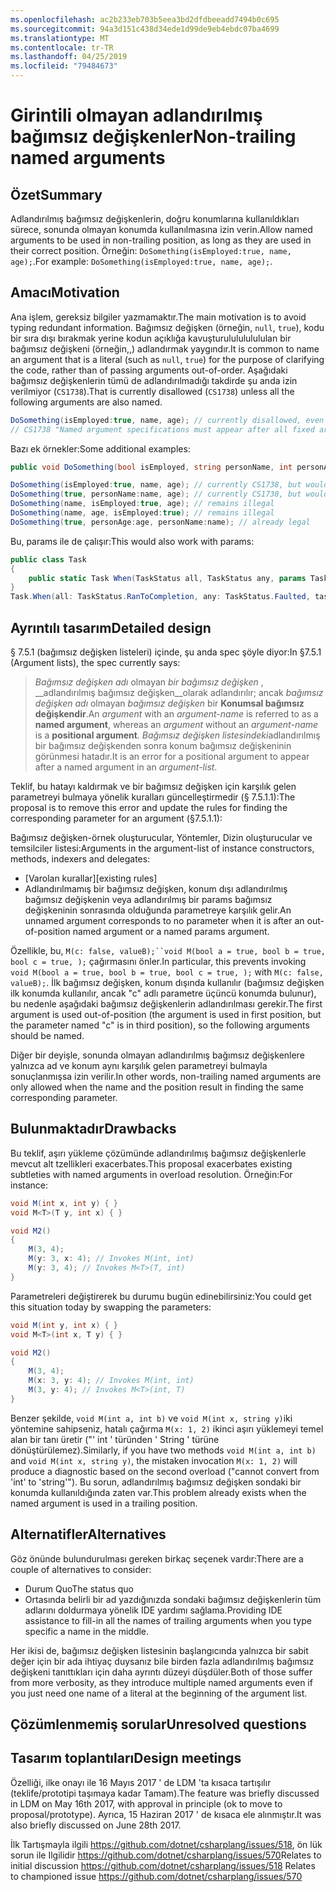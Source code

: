 ```yaml
---
ms.openlocfilehash: ac2b233eb703b5eea3bd2dfdbeeadd7494b0c695
ms.sourcegitcommit: 94a3d151c438d34ede1d99de9eb4ebdc07ba4699
ms.translationtype: MT
ms.contentlocale: tr-TR
ms.lasthandoff: 04/25/2019
ms.locfileid: "79484673"
---
```

# <a name="non-trailing-named-arguments"></a><span data-ttu-id="5c94d-101">Girintili olmayan adlandırılmış bağımsız değişkenler</span><span class="sxs-lookup"><span data-stu-id="5c94d-101">Non-trailing named arguments</span></span>

## <a name="summary"></a><span data-ttu-id="5c94d-102">Özet</span><span class="sxs-lookup"><span data-stu-id="5c94d-102">Summary</span></span>
[summary]: #summary
<span data-ttu-id="5c94d-103">Adlandırılmış bağımsız değişkenlerin, doğru konumlarına kullanıldıkları sürece, sonunda olmayan konumda kullanılmasına izin verin.</span><span class="sxs-lookup"><span data-stu-id="5c94d-103">Allow named arguments to be used in non-trailing position, as long as they are used in their correct position.</span></span> <span data-ttu-id="5c94d-104">Örneğin: `DoSomething(isEmployed:true, name, age);`.</span><span class="sxs-lookup"><span data-stu-id="5c94d-104">For example: `DoSomething(isEmployed:true, name, age);`.</span></span>

## <a name="motivation"></a><span data-ttu-id="5c94d-105">Amacı</span><span class="sxs-lookup"><span data-stu-id="5c94d-105">Motivation</span></span>
[motivation]: #motivation

<span data-ttu-id="5c94d-106">Ana işlem, gereksiz bilgiler yazmamaktır.</span><span class="sxs-lookup"><span data-stu-id="5c94d-106">The main motivation is to avoid typing redundant information.</span></span> <span data-ttu-id="5c94d-107">Bağımsız değişken (örneğin, `null`, `true`), kodu bir sıra dışı bırakmak yerine kodun açıklığa kavuşturululululululan bir bağımsız değişkeni (örneğin,,) adlandırmak yaygındır.</span><span class="sxs-lookup"><span data-stu-id="5c94d-107">It is common to name an argument that is a literal (such as `null`, `true`) for the purpose of clarifying the code, rather than of passing arguments out-of-order.</span></span>
<span data-ttu-id="5c94d-108">Aşağıdaki bağımsız değişkenlerin tümü de adlandırılmadığı takdirde şu anda izin verilmiyor (`CS1738`).</span><span class="sxs-lookup"><span data-stu-id="5c94d-108">That is currently disallowed (`CS1738`) unless all the following arguments are also named.</span></span>

```csharp
DoSomething(isEmployed:true, name, age); // currently disallowed, even though all arguments are in position
// CS1738 "Named argument specifications must appear after all fixed arguments have been specified"
```

<span data-ttu-id="5c94d-109">Bazı ek örnekler:</span><span class="sxs-lookup"><span data-stu-id="5c94d-109">Some additional examples:</span></span>
```csharp
public void DoSomething(bool isEmployed, string personName, int personAge) { ... }

DoSomething(isEmployed:true, name, age); // currently CS1738, but would become legal
DoSomething(true, personName:name, age); // currently CS1738, but would become legal
DoSomething(name, isEmployed:true, age); // remains illegal
DoSomething(name, age, isEmployed:true); // remains illegal
DoSomething(true, personAge:age, personName:name); // already legal
```

<span data-ttu-id="5c94d-110">Bu, params ile de çalışır:</span><span class="sxs-lookup"><span data-stu-id="5c94d-110">This would also work with params:</span></span>
```csharp
public class Task
{
    public static Task When(TaskStatus all, TaskStatus any, params Task[] tasks);
}
Task.When(all: TaskStatus.RanToCompletion, any: TaskStatus.Faulted, task1, task2)
```

## <a name="detailed-design"></a><span data-ttu-id="5c94d-111">Ayrıntılı tasarım</span><span class="sxs-lookup"><span data-stu-id="5c94d-111">Detailed design</span></span>
[design]: #detailed-design

<span data-ttu-id="5c94d-112">§ 7.5.1 (bağımsız değişken listeleri) içinde, şu anda spec şöyle diyor:</span><span class="sxs-lookup"><span data-stu-id="5c94d-112">In §7.5.1 (Argument lists), the spec currently says:</span></span>
> <span data-ttu-id="5c94d-113">*Bağımsız değişken adı* olmayan *bir bağımsız değişken* , __adlandırılmış bağımsız değişken__olarak adlandırılır; ancak *bağımsız değişken adı* olmayan *bağımsız değişken* bir __Konumsal bağımsız değişkendir__.</span><span class="sxs-lookup"><span data-stu-id="5c94d-113">An *argument* with an *argument-name* is referred to as a __named argument__, whereas an *argument* without an *argument-name* is a __positional argument__.</span></span> <span data-ttu-id="5c94d-114">*Bağımsız değişken listesindeki*adlandırılmış bir bağımsız değişkenden sonra konum bağımsız değişkeninin görünmesi hatadır.</span><span class="sxs-lookup"><span data-stu-id="5c94d-114">It is an error for a positional argument to appear after a named argument in an *argument-list*.</span></span>

<span data-ttu-id="5c94d-115">Teklif, bu hatayı kaldırmak ve bir bağımsız değişken için karşılık gelen parametreyi bulmaya yönelik kuralları güncelleştirmedir (§ 7.5.1.1):</span><span class="sxs-lookup"><span data-stu-id="5c94d-115">The proposal is to remove this error and update the rules for finding the corresponding parameter for an argument (§7.5.1.1):</span></span>

<span data-ttu-id="5c94d-116">Bağımsız değişken-örnek oluşturucular, Yöntemler, Dizin oluşturucular ve temsilciler listesi:</span><span class="sxs-lookup"><span data-stu-id="5c94d-116">Arguments in the argument-list of instance constructors, methods, indexers and delegates:</span></span>
- <span data-ttu-id="5c94d-117">[Varolan kurallar]</span><span class="sxs-lookup"><span data-stu-id="5c94d-117">[existing rules]</span></span>
- <span data-ttu-id="5c94d-118">Adlandırılmamış bir bağımsız değişken, konum dışı adlandırılmış bağımsız değişkenin veya adlandırılmış bir params bağımsız değişkeninin sonrasında olduğunda parametreye karşılık gelir.</span><span class="sxs-lookup"><span data-stu-id="5c94d-118">An unnamed argument corresponds to no parameter when it is after an out-of-position named argument or a named params argument.</span></span>

<span data-ttu-id="5c94d-119">Özellikle, bu, `M(c: false, valueB);``void M(bool a = true, bool b = true, bool c = true, );` çağırmasını önler.</span><span class="sxs-lookup"><span data-stu-id="5c94d-119">In particular, this prevents invoking `void M(bool a = true, bool b = true, bool c = true, );` with `M(c: false, valueB);`.</span></span> <span data-ttu-id="5c94d-120">İlk bağımsız değişken, konum dışında kullanılır (bağımsız değişken ilk konumda kullanılır, ancak "c" adlı parametre üçüncü konumda bulunur), bu nedenle aşağıdaki bağımsız değişkenlerin adlandırılması gerekir.</span><span class="sxs-lookup"><span data-stu-id="5c94d-120">The first argument is used out-of-position (the argument is used in first position, but the parameter named "c" is in third position), so the following arguments should be named.</span></span>

<span data-ttu-id="5c94d-121">Diğer bir deyişle, sonunda olmayan adlandırılmış bağımsız değişkenlere yalnızca ad ve konum aynı karşılık gelen parametreyi bulmayla sonuçlanmışsa izin verilir.</span><span class="sxs-lookup"><span data-stu-id="5c94d-121">In other words, non-trailing named arguments are only allowed when the name and the position result in finding the same corresponding parameter.</span></span>

## <a name="drawbacks"></a><span data-ttu-id="5c94d-122">Bulunmaktadır</span><span class="sxs-lookup"><span data-stu-id="5c94d-122">Drawbacks</span></span>
[drawbacks]: #drawbacks

<span data-ttu-id="5c94d-123">Bu teklif, aşırı yükleme çözümünde adlandırılmış bağımsız değişkenlerle mevcut alt tzellikleri exacerbates.</span><span class="sxs-lookup"><span data-stu-id="5c94d-123">This proposal exacerbates existing subtleties with named arguments in overload resolution.</span></span> <span data-ttu-id="5c94d-124">Örneğin:</span><span class="sxs-lookup"><span data-stu-id="5c94d-124">For instance:</span></span>

```csharp
void M(int x, int y) { }
void M<T>(T y, int x) { }

void M2()
{
    M(3, 4);
    M(y: 3, x: 4); // Invokes M(int, int)
    M(y: 3, 4); // Invokes M<T>(T, int)
}
```

<span data-ttu-id="5c94d-125">Parametreleri değiştirerek bu durumu bugün edinebilirsiniz:</span><span class="sxs-lookup"><span data-stu-id="5c94d-125">You could get this situation today by swapping the parameters:</span></span>

```csharp
void M(int y, int x) { }
void M<T>(int x, T y) { }

void M2()
{
    M(3, 4);
    M(x: 3, y: 4); // Invokes M(int, int)
    M(3, y: 4); // Invokes M<T>(int, T)
}
```

<span data-ttu-id="5c94d-126">Benzer şekilde, `void M(int a, int b)` ve `void M(int x, string y)`iki yöntemine sahipseniz, hatalı çağırma `M(x: 1, 2)` ikinci aşırı yüklemeyi temel alan bir tanı üretir ("' int ' türünden ' String ' türüne dönüştürülemez).</span><span class="sxs-lookup"><span data-stu-id="5c94d-126">Similarly, if you have two methods `void M(int a, int b)` and `void M(int x, string y)`, the mistaken invocation `M(x: 1, 2)` will produce a diagnostic based on the second overload ("cannot convert from 'int' to 'string'").</span></span> <span data-ttu-id="5c94d-127">Bu sorun, adlandırılmış bağımsız değişken sondaki bir konumda kullanıldığında zaten var.</span><span class="sxs-lookup"><span data-stu-id="5c94d-127">This problem already exists when the named argument is used in a trailing position.</span></span>

## <a name="alternatives"></a><span data-ttu-id="5c94d-128">Alternatifler</span><span class="sxs-lookup"><span data-stu-id="5c94d-128">Alternatives</span></span>
[alternatives]: #alternatives

<span data-ttu-id="5c94d-129">Göz önünde bulundurulması gereken birkaç seçenek vardır:</span><span class="sxs-lookup"><span data-stu-id="5c94d-129">There are a couple of alternatives to consider:</span></span>

- <span data-ttu-id="5c94d-130">Durum Quo</span><span class="sxs-lookup"><span data-stu-id="5c94d-130">The status quo</span></span>
- <span data-ttu-id="5c94d-131">Ortasında belirli bir ad yazdığınızda sondaki bağımsız değişkenlerin tüm adlarını doldurmaya yönelik IDE yardımı sağlama.</span><span class="sxs-lookup"><span data-stu-id="5c94d-131">Providing IDE assistance to fill-in all the names of trailing arguments when you type specific a name in the middle.</span></span>

<span data-ttu-id="5c94d-132">Her ikisi de, bağımsız değişken listesinin başlangıcında yalnızca bir sabit değer için bir ada ihtiyaç duysanız bile birden fazla adlandırılmış bağımsız değişkeni tanıttıkları için daha ayrıntı düzeyi düşdüler.</span><span class="sxs-lookup"><span data-stu-id="5c94d-132">Both of those suffer from more verbosity, as they introduce multiple named arguments even if you just need one name of a literal at the beginning of the argument list.</span></span>

## <a name="unresolved-questions"></a><span data-ttu-id="5c94d-133">Çözümlenmemiş sorular</span><span class="sxs-lookup"><span data-stu-id="5c94d-133">Unresolved questions</span></span>
[unresolved]: #unresolved-questions

## <a name="design-meetings"></a><span data-ttu-id="5c94d-134">Tasarım toplantıları</span><span class="sxs-lookup"><span data-stu-id="5c94d-134">Design meetings</span></span>
[ldm]: #ldm
<span data-ttu-id="5c94d-135">Özelliği, ilke onayı ile 16 Mayıs 2017 ' de LDM 'ta kısaca tartışılır (teklife/prototipi taşımaya kadar Tamam).</span><span class="sxs-lookup"><span data-stu-id="5c94d-135">The feature was briefly discussed in LDM on May 16th 2017, with approval in principle (ok to move to proposal/prototype).</span></span> <span data-ttu-id="5c94d-136">Ayrıca, 15 Haziran 2017 ' de kısaca ele alınmıştır.</span><span class="sxs-lookup"><span data-stu-id="5c94d-136">It was also briefly discussed on June 28th 2017.</span></span>

<span data-ttu-id="5c94d-137">İlk Tartışmayla ilgili https://github.com/dotnet/csharplang/issues/518, ön lük sorun ile Ilgilidir https://github.com/dotnet/csharplang/issues/570</span><span class="sxs-lookup"><span data-stu-id="5c94d-137">Relates to initial discussion https://github.com/dotnet/csharplang/issues/518 Relates to championed issue https://github.com/dotnet/csharplang/issues/570</span></span>
